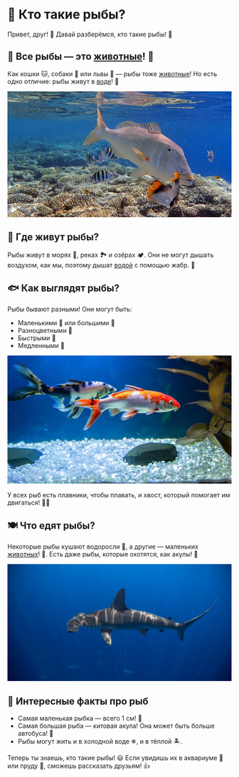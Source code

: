 # 🐠 Кто такие рыбы?

Привет, друг! 👋 Давай разберёмся, кто такие рыбы! 🤔

## 🦁 Все рыбы — это [животные](./животные.md)! 🐠

Как кошки 🐱, собаки 🐶 или львы 🦁 — рыбы тоже [животные](./животные.md)! Но есть одно отличие: рыбы живут в [воде](./вода.md)! 🌊

![Рыбки](../../../WORK/world/nature/pictures/рыба.jpg)

## 🌊 Где живут рыбы?

Рыбы живут в морях 🌊, реках 🏞 и озёрах 🏕. Они не могут дышать воздухом, как мы, поэтому дышат [водой](./вода.md) с помощью жабр. 🫧


## 🐟 Как выглядят рыбы?

Рыбы бывают разными! Они могут быть:

- Маленькими 🐠 или большими 🐋
- Разноцветными 🎨
- Быстрыми 🚀
- Медленными 🐌

![Разноцветные рыбы](../../../WORK/world/nature/pictures/разноцветныеРыбы.jpg)

У всех рыб есть плавники, чтобы плавать, и хвост, который помогает им двигаться! 🏊‍♂️

## 🍽 Что едят рыбы?

Некоторые рыбы кушают водоросли 🌿, а другие — маленьких [животныx](./животные.md)! 🦐. Есть даже рыбы, которые охотятся, как акулы! 🦈

![Акула](../../../WORK/world/nature/pictures/акула.jpg)

## 🎣 Интересные факты про рыб

- Самая маленькая рыбка — всего 1 см! 📏
- Самая большая рыба — китовая акула! Она может быть больше автобуса! 🚌
- Рыбы могут жить и в холодной воде ❄, и в тёплой 🏝.


Теперь ты знаешь, кто такие рыбы! 😃 Если увидишь их в аквариуме 🐠 или пруду 🌊, сможешь рассказать друзьям! 👍